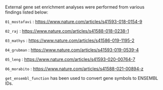 External gene set enrichment analyses were performed from various findings listed below: 

`01_mostafavi` : https://www.nature.com/articles/s41593-018-0154-9

`02_raj`       : https://www.nature.com/articles/s41588-018-0238-1

`03_mathys`    : https://www.nature.com/articles/s41586-019-1195-2

`04_grubman`   : https://www.nature.com/articles/s41593-019-0539-4

`05_leng`    : https://www.nature.com/articles/s41593-020-00764-7

`06_morabito`  : https://www.nature.com/articles/s41588-021-00894-z

`get_ensembl_function` has been used to convert gene symbols to ENSEMBL IDs. 
